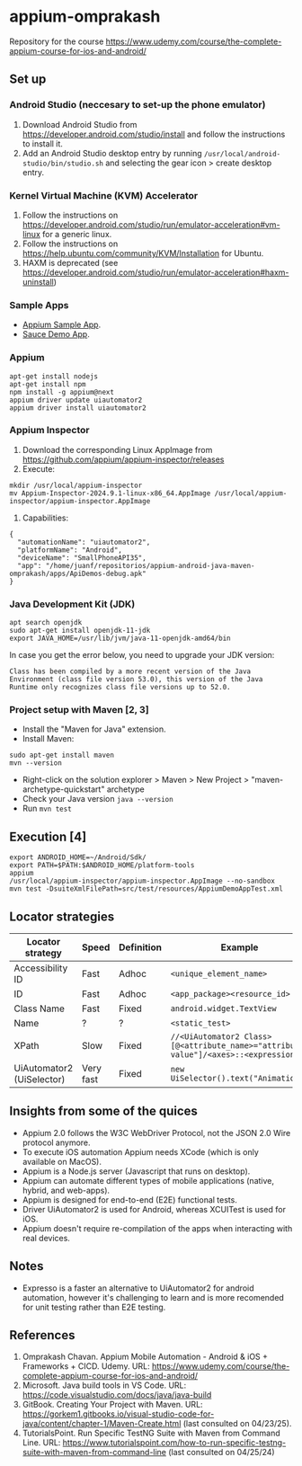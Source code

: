 # appium-omprakash
Repository for the course https://www.udemy.com/course/the-complete-appium-course-for-ios-and-android/

## Set up

### Android Studio (neccesary to set-up the phone emulator)
1. Download Android Studio from https://developer.android.com/studio/install and follow the instructions to install it.
1. Add an Android Studio desktop entry by running `/usr/local/android-studio/bin/studio.sh` and selecting the gear icon > create desktop entry. 

### Kernel Virtual Machine (KVM) Accelerator
1. Follow the instructions on https://developer.android.com/studio/run/emulator-acceleration#vm-linux for a generic linux.
1. Follow the instructions on https://help.ubuntu.com/community/KVM/Installation for Ubuntu.
1. HAXM is deprecated (see https://developer.android.com/studio/run/emulator-acceleration#haxm-uninstall)

### Sample Apps
* [Appium Sample App](https://github.com/appium/appium/blob/master/packages/appium/sample-code/apps/ApiDemos-debug.apk).
* [Sauce Demo App](https://github.com/saucelabs/my-demo-app-android/releases).

### Appium
```
apt-get install nodejs
apt-get install npm
npm install -g appium@next
appium driver update uiautomator2
appium driver install uiautomator2
```

### Appium Inspector
1. Download the corresponding Linux AppImage from https://github.com/appium/appium-inspector/releases
1. Execute:
```
mkdir /usr/local/appium-inspector
mv Appium-Inspector-2024.9.1-linux-x86_64.AppImage /usr/local/appium-inspector/appium-inspector.AppImage
```
1. Capabilities:
```
{
  "automationName": "uiautomator2",
  "platformName": "Android",
  "deviceName": "SmallPhoneAPI35",
  "app": "/home/juanf/repositorios/appium-android-java-maven-omprakash/apps/ApiDemos-debug.apk"
}
```

### Java Development Kit (JDK)
```
apt search openjdk
sudo apt-get install openjdk-11-jdk
export JAVA_HOME=/usr/lib/jvm/java-11-openjdk-amd64/bin
```

In case you get the error below, you need to upgrade your JDK version:
```
Class has been compiled by a more recent version of the Java Environment (class file version 53.0), this version of the Java Runtime only recognizes class file versions up to 52.0.
```

### Project setup with Maven [2, 3]
* Install the "Maven for Java" extension.
* Install Maven:
```
sudo apt-get install maven
mvn --version
```
* Right-click on the solution explorer > Maven > New Project > "maven-archetype-quickstart" archetype
* Check your Java version `java --version`
* Run `mvn test`

## Execution [4]
```
export ANDROID_HOME=~/Android/Sdk/
export PATH=$PATH:$ANDROID_HOME/platform-tools
appium
/usr/local/appium-inspector/appium-inspector.AppImage --no-sandbox
mvn test -DsuiteXmlFilePath=src/test/resources/AppiumDemoAppTest.xml
```

## Locator strategies
|Locator strategy|Speed|Definition|Example|
|---|---|---|---|
|Accessibility ID|Fast|Adhoc|`<unique_element_name>`|
|ID|Fast|Adhoc|`<app_package><resource_id>`|
|Class Name|Fast|Fixed|`android.widget.TextView`|
|Name|?|?|`<static_test>`|
|XPath|Slow|Fixed|`//<UiAutomator2 Class>[@<attribute_name>="attribute value"]/<axes>::<expressions>`|
|UiAutomator2 (UiSelector)|Very fast|Fixed|`new UiSelector().text("Animation")`|

## Insights from some of the quices
* Appium 2.0 follows the W3C WebDriver Protocol, not the JSON 2.0 Wire protocol anymore.
* To execute iOS automation Appium needs XCode (which is only available on MacOS).
* Appium is a Node.js server (Javascript that runs on desktop).
* Appium can automate different types of mobile applications (native, hybrid, and web-apps).
* Appium is designed for end-to-end (E2E) functional tests.
* Driver UiAutomator2 is used for Android, whereas XCUITest is used for iOS.
* Appium doesn't require re-compilation of the apps when interacting with real devices.

## Notes
* Expresso is a faster an alternative to UiAutomator2 for android automation, however it's challenging to learn and is more recomended for unit testing rather than E2E testing.

## References
1. Omprakash Chavan. Appium Mobile Automation - Android & iOS + Frameworks + CICD. Udemy. URL: https://www.udemy.com/course/the-complete-appium-course-for-ios-and-android/
2. Microsoft. Java build tools in VS Code. URL: https://code.visualstudio.com/docs/java/java-build
3. GitBook. Creating Your Project with Maven. URL: https://gorkem1.gitbooks.io/visual-studio-code-for-java/content/chapter-1/Maven-Create.html (last consulted on 04/23/25).
4. TutorialsPoint. Run Specific TestNG Suite with Maven from Command Line. URL: https://www.tutorialspoint.com/how-to-run-specific-testng-suite-with-maven-from-command-line (last consulted on 04/25/24)